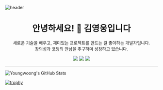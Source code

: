 ![header](https://capsule-render.vercel.app/api?type=Cylinder&color=gradient&height=150&section=header&text=👋Welcome&fontAlign=45&desc=Youngwoong%20Profile&fontSize=50&descAlignY=70&descAlign=60&animation=fadeIn)

<h1 align="center">안녕하세요! 👋 김영웅입니다</h1>

<p align="center">
  새로운 기술을 배우고, 재미있는 프로젝트를 만드는 걸 좋아하는 개발자입니다.<br/>
  창의성과 코딩의 만남을 추구하며 성장하고 있습니다.
</p>

<p align="center">
  <a href="https://github.com/Kyoungwoong"><img src="https://img.shields.io/badge/GitHub-000000?style=flat&logo=github&logoColor=white"/></a>
  <a href="https://dev-hiro.tistory.com"><img src="https://img.shields.io/badge/블로그-FF9800?style=flat&logo=blogger&logoColor=white"/></a>
  <a href="mailto:kyy980708@gmail.com"><img src="https://img.shields.io/badge/이메일-D14836?style=flat&logo=gmail&logoColor=white"/></a>
</p>

---
![Youngwoong's GitHub Stats](https://github-readme-stats.vercel.app/api?username=yourusername&show_icons=true&theme=tokyonight)

[![trophy](https://github-profile-trophy.vercel.app/?username=yourusername&theme=gruvbox)](https://github.com/ryo-ma/github-profile-trophy)
